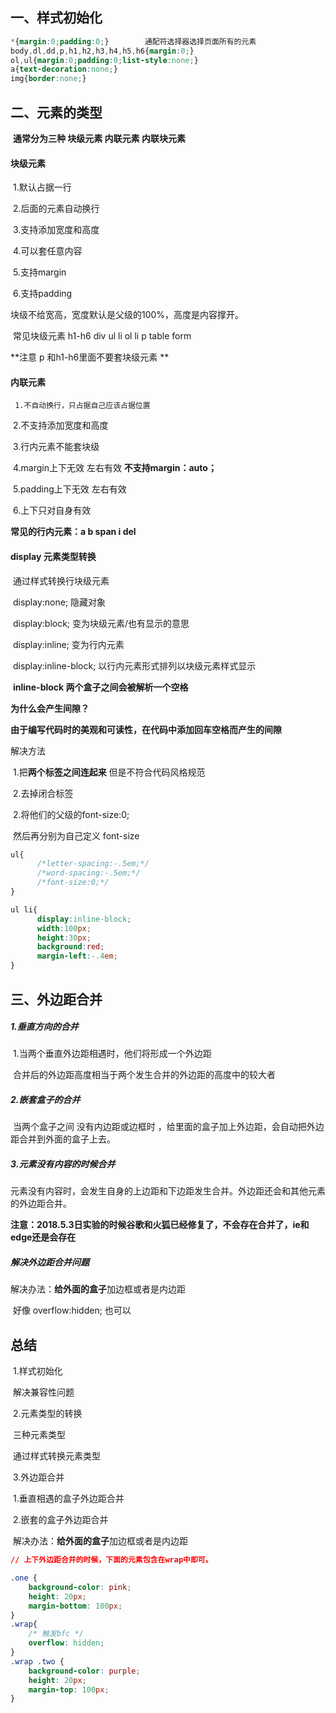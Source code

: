 ## 一、样式初始化

```css
*{margin:0;padding:0;}        通配符选择器选择页面所有的元素
body,dl,dd,p,h1,h2,h3,h4,h5,h6{margin:0;}
ol,ul{margin:0;padding:0;list-style:none;}
a{text-decoration:none;}
img{border:none;}
```

## 二、元素的类型

​    **通常分为三种  块级元素 内联元素 内联块元素**

#### 块级元素

​    1.默认占据一行

​    2.后面的元素自动换行

​    3.支持添加宽度和高度

​    4.可以套任意内容

​    5.支持margin  

​    6.支持padding

块级不给宽高，宽度默认是父级的100%，高度是内容撑开。

​        常见块级元素 h1-h6  div ul li ol li p table form

 **注意   p 和h1-h6里面不要套块级元素 **

#### 内联元素

     1.不自动换行，只占据自己应该占据位置

​    2.不支持添加宽度和高度

​    3.行内元素不能套块级

​    4.margin上下无效  左右有效        **不支持margin：auto；**

​    5.padding上下无效  左右有效

​    6.上下只对自身有效    

**常见的行内元素：a  b span i del**

#### display 元素类型转换

​    通过样式转换行块级元素

​        display:none;        隐藏对象

​        display:block;        变为块级元素/也有显示的意思

​        display:inline;        变为行内元素

​        display:inline-block;    以行内元素形式排列以块级元素样式显示

​    **inline-block 两个盒子之间会被解析一个空格**

**为什么会产生间隙？**

**由于编写代码时的美观和可读性，在代码中添加回车空格而产生的间隙**

解决方法

​    1.把**两个标签之间连起来** 但是不符合代码风格规范

​    2.去掉闭合标签

​    2.将他们的父级的font-size:0;

​        然后再分别为自己定义 font-size

```css
ul{
      /*letter-spacing:-.5em;*/
      /*word-spacing:-.5em;*/
      /*font-size:0;*/
}
```

```css
ul li{
      display:inline-block;
      width:100px;
      height:30px;
      background:red;
      margin-left:-.4em;
}
```

## 三、外边距合并

##### 1.垂直方向的合并

​    1.当两个垂直外边距相遇时，他们将形成一个外边距

​    合并后的外边距高度相当于两个发生合并的外边距的高度中的较大者

##### 2.嵌套盒子的合并

​    当两个盒子之间 没有内边距或边框时 ，给里面的盒子加上外边距，会自动把外边距合并到外面的盒子上去。

##### 3.元素没有内容的时候合并

​    元素没有内容时，会发生自身的上边距和下边距发生合并。外边距还会和其他元素的外边距合并。

**注意：2018.5.3日实验的时候谷歌和火狐已经修复了，不会存在合并了，ie和edge还是会存在**

##### 解决外边距合并问题

解决办法：**给外面的盒子**加边框或者是内边距

​    好像    overflow:hidden; 也可以

## 总结

​    1.样式初始化

​        解决兼容性问题

​    2.元素类型的转换

​        三种元素类型

​        通过样式转换元素类型

​    3.外边距合并

​        1.垂直相遇的盒子外边距合并

​        2.嵌套的盒子外边距合并

​            解决办法：**给外面的盒子**加边框或者是内边距

```css
// 上下外边距合并的时候，下面的元素包含在wrap中即可。

.one {
    background-color: pink;
    height: 20px;
    margin-bottom: 100px;
}
.wrap{
    /* 触发bfc */
    overflow: hidden;
}
.wrap .two {
    background-color: purple;
    height: 20px;
    margin-top: 100px;
}
```

